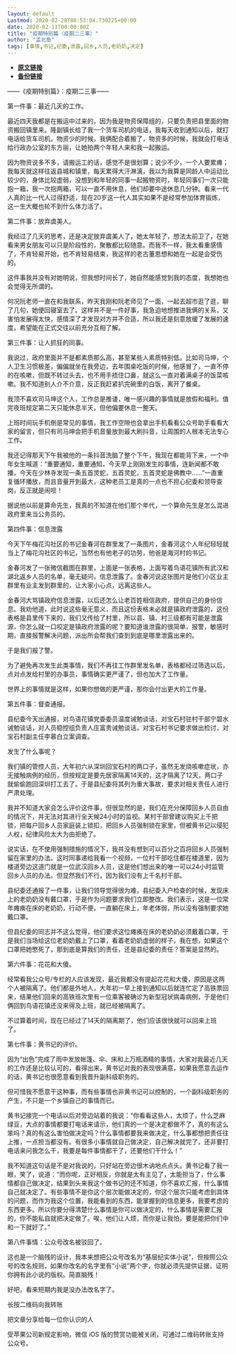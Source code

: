 ```yaml
---
layout: default
Lastmod: 2020-02-28T08:53:04.730225+00:00
date: 2020-02-11T00:00:00Z
title: "疫期特别篇（疫期二三事）"
author: "孟北鱼"
tags: [事情,书记,纪委,泄露,回乡,人员,老奶奶,决定]
---
```


* [**原文链接**](http://mp.weixin.qq.com/s?__biz=MzI2MDY4MzA2Mg==&mid=2247484781&idx=1&sn=c6969aec386f79503d69c1e670b48fc5&chksm=ea64a134dd132822844d34727abb6deeb7464a0bd6f96d48bb58a5c34f265b0b0b80e819f195#rd)
* [**备份链接**](http://archive.ph/pTi7R)


——《疫期特别篇》：疫期二三事——

第一件事：最近几天的工作。

最近四天我都是在搬运中过来的，因为我是物资保障组的，只要负责把县里面的物资搬回镇里来。隆副镇长给了我一个货车司机的电话，我每天收到通知以后，就打电话给货车司机，物资少的时候，我俩配合着搬了，物资多的时候，我就会打电话给行政办公室的东方丽，让她拍两个年轻人来和我一起搬运。

因为物资说多不多，请搬运工的话，感觉不是很划算；说少不少，一个人要累瘫；我每天就这样往返县城和镇里，每天累得大汗淋漓，我以为我算是同龄人中运动比较少的，身体比较虚弱，没想到和年轻的同事一起搬物资时，年轻同事们一次只能抱一箱，我一次抱两箱，可以一直不用休息，他们却要中途休息几分钟。看来一代人真的比一代人过得舒适，现在20岁这一代人其实如果不是经常参加体育锻炼，这一生大概也轮不到什么体力活了。

第二件事：放弃虞美人。

我经过了几天的思考，还是决定放弃虞美人了，她太年轻了，想法太前卫了，在她看来男女朋友可以只是阶段性的，聚散都比较随意。而我不一样，我太看重感情了，不肯轻易开始，也不肯轻易结束，我这样的老古董思想和她在一起是会受伤的。

这件事我并没有对她明说，但我想时间长了，她自然能感觉到我的态度，我想她也会觉得无所谓的。

何况阮老师一直在和我联系，昨天我刚和阮老师见了一面，一起去超市逛了逛，聊了几句，她便回寝室去了。这样并不是一件好事，我急迫地想推进我俩的关系，又害怕发展得太快，感情深了才发现对方并不合适，所以我还是刻意放缓了发展的速度，希望能在正式交往以前充分互相了解。

第三件事：让人抓狂的同事。

我说过，政府里面并不是都素质那么高，甚至某些人素质特别低。比如司马坤，个人卫生习惯极差，偏偏就坐在我旁边，去年围桌吃饭的时候，他感冒了，一直不停的在咳嗽，但既不转过头去，也不用手捂住口鼻，就这么一直对着满桌子的饭菜咳嗽。我不知道别人介不介意，反正我赶紧扒完碗里的白饭，离开了餐桌。

我顶不喜欢司马坤这个人，工作总是推诿，唯一感兴趣的事情就是放假和福利。值完夜班规定第二天只能休息半天，但他偏要休息一整天。

上班时间玩手机倒是常见的事情，我工作空隙也会拿出手机看看公众号助手看看大家的留言，但只有司马坤会把手机音量放到最大刷抖音，让周围的人根本无法专心工作。

我还记得那天下午我被他的一条抖音洗脑了整个下午，我现在都能背下来，一个中年女生喊道：“重要通知，重要通知，今天早上刚刚发生的事情，连新闻都不敢播，今天在少林寺发现一条五首灵蛇，五首灵蛇，五首灵蛇是佛教中……”一直重复循环播放，而且音量开到最大，这种老员工是真的一点也不担心纪委和领导查岗，反正就是闹呗！

据说他以前是算命先生，我真的不知道在他们那个年代，一个算命先生是怎么混进政府里来当公务员的。

第四件事：信息泄露

今天下午梅花沟社区的书记金春河在群里发了一条图片，金春河这个人年纪轻轻就当上了梅花沟社区的书记，当然也有他老子的功劳，他爸是海河村的书记。

金春河发了一张微信截图在群里，上面是一张表格，上面写着鸟语花镇所有武汉和湖北返乡人员的名单，毫无疑问，信息泄露了。金春河说这张图片是他们小区业主群里有业主发到群里的，让大家小心点，远离这些人。

金春河大骂镇政府信息泄露，以后还怎么让老百姓相信政府，提供自己的身份信息。我劝他道，此时说这些毫无意义，而且这份表格未必就是镇政府泄露的，这份表格是县里传下来的，我们又传给了村里，所以县、镇、村三级都有可能是泄露源，你怎么就一口咬定是镇政府泄露的呢？要知道谁泄露的很简单，报警，敏感时期，直接报警解决问题，派出所会帮我们查到到底是哪里泄露出来的。

于是我们报了警。

为了避免再次发生此类事情，我们不再往工作群里发名单，表格都经过筛选以后，点对点发给村里的办事员，事情确实更严谨了，但也加大了工作量。

世界上的事情就是这样，如果你想做的更严谨，那你会付出更大的工作量。

第五件事：督查通报。

县纪委今天出通报，对鸟语花镇党委委员温度诫勉谈话，对宝石村驻村干部宁碧水诫勉谈话，对人员稳控组负责人庄富贵诫勉谈话，对宝石村书记要求做出检讨，对宝石村副主任李慕白立案调查。

发生了什么事呢？

我们镇的管控人员，大年初六从深圳回宝石村的两口子，虽然无发烧咳嗽症状，亦无接触病例的经历，但按规定是要先居家隔离14天的，这才隔离了12天，两口子就偷偷跑回深圳打工去了。于是县纪委将其列为重大事故，要求对相关责任人进行严肃处理。

我并不知道大家会怎么评价这件事，但很显然的是，我们在充分保障回乡人员自由的情况下，并无法对其进行全天候24小时的监视。某村干部曾建议购买上千把锁，把每户回乡人员家庭装上锁扣，把回乡人员强制锁在家里，但被黄书记以侵犯人权，纪律风险太大为由拒绝了。

说实话，在不使用强制措施的情况下，我并没有想到可以百分之百将回乡人员强制留在家里的办法。这时同事递给我看一个视频，一位村干部吃住都在楼道里，因为楼道旁边这道门就是一位武汉回乡人员，这是他们想出来的唯一可以24小时监管回乡人员的办法。但显然我们不行，因为我们没有上千名村干部。

县纪委还通报了一件事，让我们领导觉得很为难，县纪委入户检查的时候，发现床上的老奶奶没有戴口罩，于是作为问题要求我们立即整改。我们表示，这是一位常年瘫痪在床的老奶奶，行动不便，一直躺在床上，年老体弱，所以没有强制要求她戴口罩。

但县纪委的同志并不这么觉得，他们要求这位瘫痪在床的老奶奶必须戴着口罩，于是我们当场给这位老奶奶戴上了口罩，看着老奶奶虚弱的样子，我在想，如果这个口罩把她憋死了，那到底是算我们的责任，还是县纪委的责任？答案是显然的。

第六件事：花花和大傻。

经常看我公众号/专栏的人应该发现，最近我都没有提起花花和大傻，原因是这两个人被隔离了。他们都是外地人，大年初一早上接到通知以后就连忙定了高铁票回来，结果他们回来的高铁班次里有一位乘客被确诊为新型冠状病毒病例，于是他们俩回到鸟语花镇还没来得及上班，就已经被隔离了。

不过算着时间，现在已经过了14天的隔离期了，他们应该很快就可以回来上班了。

第七件事：黄书记的评价。

因为“出色”完成了雨中发放帐篷、伞、床和上万瓶酒精的事情，大家对我最近几天的工作还是比较认可的，看得出来，黄书记对我的表现很满意，如果我愿意去运作的话，黄书记也很愿意看到我晋升副科级职务的。

但可惜我不愿意干这种事，而有些事情也非黄书记可以控制的，一个副科级职务的产生，不只是一个乡镇自己的事情而已。

黄书记接完一个电话以后对旁边站着的我说：“你看看这些人，太烦了，什么芝麻绿豆，大点的事情都要打电话来请示，他们真的一个是决定都做不了，真的有这么笨吗？真的有这么害怕做决定吗？什么事情都要我来做决定，什么事都想把责任往上推，一点担当都没有。有很多小事情就自己做决定，自己解决就完了，还非要打电话来问我怎么干，我要是每件事情都干了，还要他们干什么！”

我不知道这句话是不是对我说的，只好站在旁边很木讷地点点头。黄书记看了我一眼，笑了，说道：“而你呢，正好相反，你就是太有主见了，太能担当了，什么事情都自己做决定，结果到头来我这个做书记的还不知道，你不喜欢汇报，什么事情自己就决定了。有些事情不是你这个层次能做决定的，你这个层次只能考虑到具体的问题，而作为我这个位置，我能看到的东西，能掌握到的信息更多，我要考虑的东西更多。所以你要分得清楚什么事情是你可以做决定的，什么事情是需要汇报的，你不能私自就把决定做了。唉，他们让人烦，而你是让我怕，要是能把你们中和一下就好了。”

第八件事情：公众号改名被驳回了。

这也是一个脑残的设计，我本来想把公众号改名为“基层纪实体小说”，但按照公众号的改名规则，如果你改名的名字里有“小说”两个字，你就必须先提供证据，证明你拥有此小说的版权。简直脑残！

好吧，看来短期内我是没办法改名字了。

长按二维码向我转账

把文章分享给每一位你认识的人

受苹果公司新规定影响，微信 iOS 版的赞赏功能被关闭，可通过二维码转账支持公众号。

